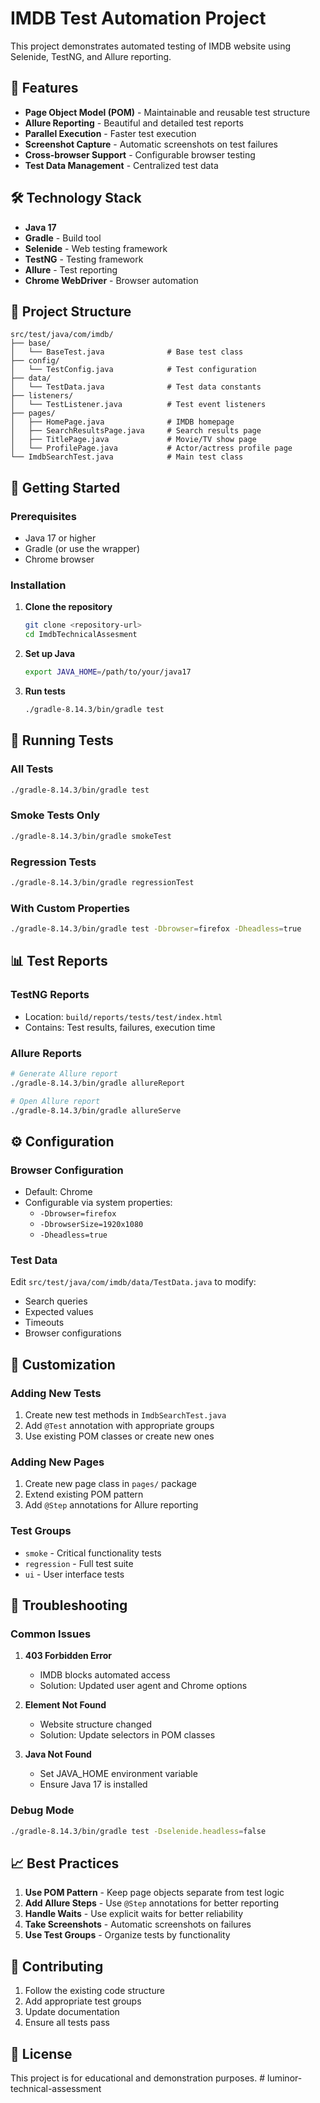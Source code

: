 # IMDB Test Automation Project

This project demonstrates automated testing of IMDB website using Selenide, TestNG, and Allure reporting.

## 🚀 Features

- **Page Object Model (POM)** - Maintainable and reusable test structure
- **Allure Reporting** - Beautiful and detailed test reports
- **Parallel Execution** - Faster test execution
- **Screenshot Capture** - Automatic screenshots on test failures
- **Cross-browser Support** - Configurable browser testing
- **Test Data Management** - Centralized test data

## 🛠️ Technology Stack

- **Java 17**
- **Gradle** - Build tool
- **Selenide** - Web testing framework
- **TestNG** - Testing framework
- **Allure** - Test reporting
- **Chrome WebDriver** - Browser automation

## 📁 Project Structure

```
src/test/java/com/imdb/
├── base/
│   └── BaseTest.java              # Base test class
├── config/
│   └── TestConfig.java            # Test configuration
├── data/
│   └── TestData.java              # Test data constants
├── listeners/
│   └── TestListener.java          # Test event listeners
├── pages/
│   ├── HomePage.java              # IMDB homepage
│   ├── SearchResultsPage.java     # Search results page
│   ├── TitlePage.java             # Movie/TV show page
│   └── ProfilePage.java           # Actor/actress profile page
└── ImdbSearchTest.java            # Main test class
```

## 🚀 Getting Started

### Prerequisites

- Java 17 or higher
- Gradle (or use the wrapper)
- Chrome browser

### Installation

1. **Clone the repository**
   ```bash
   git clone <repository-url>
   cd ImdbTechnicalAssesment
   ```

2. **Set up Java**
   ```bash
   export JAVA_HOME=/path/to/your/java17
   ```

3. **Run tests**
   ```bash
   ./gradle-8.14.3/bin/gradle test
   ```

## 🧪 Running Tests

### All Tests
```bash
./gradle-8.14.3/bin/gradle test
```

### Smoke Tests Only
```bash
./gradle-8.14.3/bin/gradle smokeTest
```

### Regression Tests
```bash
./gradle-8.14.3/bin/gradle regressionTest
```

### With Custom Properties
```bash
./gradle-8.14.3/bin/gradle test -Dbrowser=firefox -Dheadless=true
```

## 📊 Test Reports

### TestNG Reports
- Location: `build/reports/tests/test/index.html`
- Contains: Test results, failures, execution time

### Allure Reports
```bash
# Generate Allure report
./gradle-8.14.3/bin/gradle allureReport

# Open Allure report
./gradle-8.14.3/bin/gradle allureServe
```

## ⚙️ Configuration

### Browser Configuration
- Default: Chrome
- Configurable via system properties:
  - `-Dbrowser=firefox`
  - `-DbrowserSize=1920x1080`
  - `-Dheadless=true`

### Test Data
Edit `src/test/java/com/imdb/data/TestData.java` to modify:
- Search queries
- Expected values
- Timeouts
- Browser configurations

## 🔧 Customization

### Adding New Tests
1. Create new test methods in `ImdbSearchTest.java`
2. Add `@Test` annotation with appropriate groups
3. Use existing POM classes or create new ones

### Adding New Pages
1. Create new page class in `pages/` package
2. Extend existing POM pattern
3. Add `@Step` annotations for Allure reporting

### Test Groups
- `smoke` - Critical functionality tests
- `regression` - Full test suite
- `ui` - User interface tests

## 🐛 Troubleshooting

### Common Issues

1. **403 Forbidden Error**
   - IMDB blocks automated access
   - Solution: Updated user agent and Chrome options

2. **Element Not Found**
   - Website structure changed
   - Solution: Update selectors in POM classes

3. **Java Not Found**
   - Set JAVA_HOME environment variable
   - Ensure Java 17 is installed

### Debug Mode
```bash
./gradle-8.14.3/bin/gradle test -Dselenide.headless=false
```

## 📈 Best Practices

1. **Use POM Pattern** - Keep page objects separate from test logic
2. **Add Allure Steps** - Use `@Step` annotations for better reporting
3. **Handle Waits** - Use explicit waits for better reliability
4. **Take Screenshots** - Automatic screenshots on failures
5. **Use Test Groups** - Organize tests by functionality

## 🤝 Contributing

1. Follow the existing code structure
2. Add appropriate test groups
3. Update documentation
4. Ensure all tests pass

## 📝 License

This project is for educational and demonstration purposes. # luminor-technical-assessment

